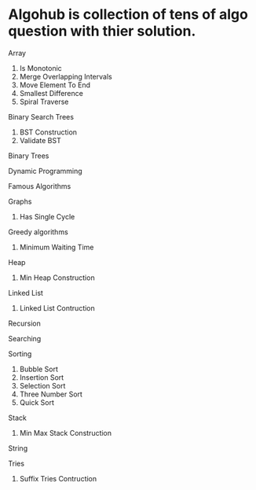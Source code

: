 # Algohub is collection of tens of algo question with thier solution. 

Array
1. Is Monotonic
2. Merge Overlapping Intervals
3. Move Element To End
4. Smallest Difference
5. Spiral Traverse

Binary Search Trees
1. BST Construction
2. Validate BST

Binary Trees

Dynamic Programming

Famous Algorithms

Graphs
1. Has Single Cycle

Greedy algorithms
1. Minimum Waiting Time

Heap
1. Min Heap Construction

Linked List
1. Linked List Contruction

Recursion

Searching

Sorting
1. Bubble Sort
2. Insertion Sort
3. Selection Sort
4. Three Number Sort
5. Quick Sort

Stack
1. Min Max Stack Construction

String

Tries
1. Suffix Tries Contruction
